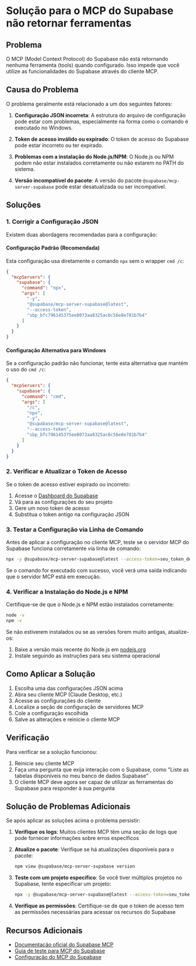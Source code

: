 # Solução para o MCP do Supabase não retornar ferramentas

## Problema

O MCP (Model Context Protocol) do Supabase não está retornando nenhuma ferramenta (tools) quando configurado. Isso impede que você utilize as funcionalidades do Supabase através do cliente MCP.

## Causa do Problema

O problema geralmente está relacionado a um dos seguintes fatores:

1. **Configuração JSON incorreta**: A estrutura do arquivo de configuração pode estar com problemas, especialmente na forma como o comando é executado no Windows.

2. **Token de acesso inválido ou expirado**: O token de acesso do Supabase pode estar incorreto ou ter expirado.

3. **Problemas com a instalação do Node.js/NPM**: O Node.js ou NPM podem não estar instalados corretamente ou não estarem no PATH do sistema.

4. **Versão incompatível do pacote**: A versão do pacote `@supabase/mcp-server-supabase` pode estar desatualizada ou ser incompatível.

## Soluções

### 1. Corrigir a Configuração JSON

Existem duas abordagens recomendadas para a configuração:

#### Configuração Padrão (Recomendada)

Esta configuração usa diretamente o comando `npx` sem o wrapper `cmd /c`:

```json
{
  "mcpServers": {
    "supabase": {
      "command": "npx",
      "args": [
        "-y",
        "@supabase/mcp-server-supabase@latest",
        "--access-token",
        "sbp_bfc796145375ee8073aa8325ac6c56e8e781b7b4"
      ]
    }
  }
}
```

#### Configuração Alternativa para Windows

Se a configuração padrão não funcionar, tente esta alternativa que mantém o uso do `cmd /c`:

```json
{
  "mcpServers": {
    "supabase": {
      "command": "cmd",
      "args": [
        "/c",
        "npx",
        "-y",
        "@supabase/mcp-server-supabase@latest",
        "--access-token",
        "sbp_bfc796145375ee8073aa8325ac6c56e8e781b7b4"
      ]
    }
  }
}
```

### 2. Verificar e Atualizar o Token de Acesso

Se o token de acesso estiver expirado ou incorreto:

1. Acesse o [Dashboard do Supabase](https://app.supabase.com)
2. Vá para as configurações do seu projeto
3. Gere um novo token de acesso
4. Substitua o token antigo na configuração JSON

### 3. Testar a Configuração via Linha de Comando

Antes de aplicar a configuração no cliente MCP, teste se o servidor MCP do Supabase funciona corretamente via linha de comando:

```bash
npx -y @supabase/mcp-server-supabase@latest --access-token=seu_token_de_acesso
```

Se o comando for executado com sucesso, você verá uma saída indicando que o servidor MCP está em execução.

### 4. Verificar a Instalação do Node.js e NPM

Certifique-se de que o Node.js e NPM estão instalados corretamente:

```bash
node -v
npm -v
```

Se não estiverem instalados ou se as versões forem muito antigas, atualize-os:

1. Baixe a versão mais recente do Node.js em [nodejs.org](https://nodejs.org/)
2. Instale seguindo as instruções para seu sistema operacional

## Como Aplicar a Solução

1. Escolha uma das configurações JSON acima
2. Abra seu cliente MCP (Claude Desktop, etc.)
3. Acesse as configurações do cliente
4. Localize a seção de configuração de servidores MCP
5. Cole a configuração escolhida
6. Salve as alterações e reinicie o cliente MCP

## Verificação

Para verificar se a solução funcionou:

1. Reinicie seu cliente MCP
2. Faça uma pergunta que exija interação com o Supabase, como "Liste as tabelas disponíveis no meu banco de dados Supabase"
3. O cliente MCP deve agora ser capaz de utilizar as ferramentas do Supabase para responder à sua pergunta

## Solução de Problemas Adicionais

Se após aplicar as soluções acima o problema persistir:

1. **Verifique os logs**: Muitos clientes MCP têm uma seção de logs que pode fornecer informações sobre erros específicos

2. **Atualize o pacote**: Verifique se há atualizações disponíveis para o pacote:
   ```bash
   npm view @supabase/mcp-server-supabase version
   ```

3. **Teste com um projeto específico**: Se você tiver múltiplos projetos no Supabase, tente especificar um projeto:
   ```bash
   npx -y @supabase/mcp-server-supabase@latest --access-token=seu_token_de_acesso --project-ref=referencia_do_projeto
   ```

4. **Verifique as permissões**: Certifique-se de que o token de acesso tem as permissões necessárias para acessar os recursos do Supabase

## Recursos Adicionais

- [Documentação oficial do Supabase MCP](https://github.com/supabase-community/supabase-mcp)
- [Guia de teste para MCP do Supabase](./guia-teste-mcp-supabase.md)
- [Configuração do MCP do Supabase](./configuracao-mcp-supabase.md)